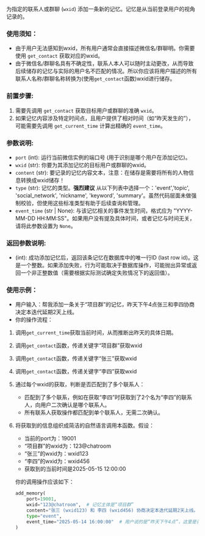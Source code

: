 为指定的联系人或群聊 (`wxid`) 添加一条新的记忆。记忆是从当前登录用户的视角记录的。

### 使用须知：
- 由于用户无法感知到wxid，所有用户通常会直接描述微信名/群聊明。你需要使用 `get_contact` 获取对应的wxid。
- 由于微信名/群聊名具有不确定性，联系人本人可以随时主动更改，从而导致后续储存的记忆与实际的用户名不匹配的情况。所以你应该将用户描述的所有联系人名称/群聊名称转换为(使用`get_contact`函数)wxid进行储存。

### 前置步骤:
1.  需要先调用 `get_contact` 获取目标用户或群聊的准确 `wxid`。
2.  如果记忆内容涉及特定时间点，且用户提供了相对时间（如“昨天发生的”），可能需要先调用 `get_current_time` 计算出精确的 `event_time`。

### 参数说明:
- `port` (int): 运行当前微信实例的端口号 (用于识别是哪个用户在添加记忆)。
- `wxid` (str): 你要为其添加记忆的目标用户或群聊的wxid。
- `content` (str): 要记录的记忆内容文本，注意：在储存是需要将所有的人物信息转换成wxid储存！
- `type` (str): 记忆的类型。**强烈建议** 从以下列表中选择一个：'event','topic', 'social_network', 'nickname', 'keyword', 'summary'。虽然代码层面未做强制校验，但使用这些标准类型有助于后续查询和管理。
- `event_time` (str | None): 与该记忆相关的事件发生时间，格式应为 "YYYY-MM-DD HH:MM:SS"。如果用户没有提及具体时间，或者记忆与时间无关，请将此参数设置为 `None`。

### 返回参数说明:
- (int): 成功添加记忆后，返回该条记忆在数据库中的唯一行ID (last row id)。这是一个整数。如果添加失败，行为可能取决于数据库操作，可能抛出异常或返回一个非正整数值（需要根据实际测试确定失败情况下的返回值）。

### 使用示例：
- 用户输入：帮我添加一条关于“项目群”的记忆，昨天下午4点张三和李四协商决定本迭代延期2天上线。
- 你的操作流程：

1. 调用`get_current_time`获取当前时间，从而推断出昨天的具体日期。
2. 调用`get_contact`函数，传递关键字“项目群”获取wxid
3. 调用`get_contact`函数，传递关键字“张三”获取wxid
4. 调用`get_contact`函数，传递关键字“李四”获取wxid
5. 通过每个wxid的获取，判断是否匹配到了多个联系人：
    * 匹配到了多个联系，例如在获取“李四”时获取到了2个名为“李四”的联系人，向用户二次确认是哪个联系人。
    * 所有联系人获取操作都匹配到单个联系人，无需二次确认。
6. 将获取到的信息组织成简洁的自然语言调用本函数。假设：
    * 当前的port为：19001
    * “项目群”的wxid为：123@chatroom
    * “张三”的wxid为：wxid123
    * “李四”的wxid为：wxid456
    * 获取到的当前时间是2025-05-15 12:00:00
    
    你的调用操作应该如下：
    ```python
    add_memory(
        port=19001,
        wxid="123@chatroom",  # 记忆主体是“项目群”
        content="张三 (wxid123) 和 李四 (wxid456) 协商决定本迭代延期2天上线。",
        type="event",
        event_time="2025-05-14 16:00:00"  # 用户说的是“昨天下午4点”，这里是计算后的绝对时间
    )
    ```